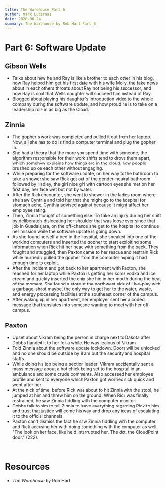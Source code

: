 ```yaml
---
title: The Warehouse Part 6
author: Mark Lucernas
date: 2020-06-24
summary: The Warehouse by Rob Hart Part 6
---
```



# Part 6: Software Update

## Gibson Wells

  - Talks about how he and Ray is like a brother to each other in his blog, how
    Ray helped him get his first date with his wife Molly, the fake news about
    in each others throats about Ray not being his successor, and how Ray is
    cool that Wells daughter will succeed him instead of Ray.
  - Blogged about playing his daughter's introduction video to the whole company
    during the software update, and how proud he is to take on a leadership role
    in as big as the Cloud.


## Zinnia

  - The gopher's work was completed and pulled it out from her laptop. Now, all
    she has to do is find a computer terminal and plug the gopher in.
  - She had a theory that the more you spend time with someone, the algorithm
    responsible for their work shifts tend to drove them apart, which somehow
    explains how things are in the cloud, how people brushed up on each other
    without engaging.
  - While preparing for the software update, on her way to the bathroom to take
    a shower she saw Rick got out of the gender-neutral bathroom followed by
    Hadley, the girl nice girl with cartoon eyes she met on her first day, her
    face wet but not by water.
  - After the Rick encounter, she went to shower in the ladies room where she
    saw Cynthia and told her that she might go to the hospital for stomach ache.
    Cynthia advised against because it might affect her employee rating.
  - Then, Zinnia thought of something else. To fake an injury during her shift
    by deliberately dislocating her shoulder that was loose ever since that job
    in Guadalajara, on the off-chance she get to the hospital to continue her
    mission while the software update is going down.
  - As she found herself a bed in the hospital, she sneaked into one of the
    working computers and inserted the gopher to start exploiting some
    information when Rick hit her head with something from the back. They fought
    and struggled, then Paxton came to her rescue and restrain Rick while
    hurriedly pulled the gopher from the computer hoping it had enough time to
    exploit.
  - After the incident and got back to her apartment with Paxton, she reached
    for her laptop while Paxton is getting her some vodka and ice cream and
    quickly inserted the chip she hid in her mouth during the heat of the
    moment. She found a store at the northwest side of Live-play with a
    garbage-shoot maybe, the only way to get her to the water, waste, and energy
    processing facilities at the southeast corner of the campus.
  - After waking up in her apartment, her employer sent her a coded message that
    translates into someone wanting to meet with her off-campus.


## Paxton

  - Upset about Vikram being the person in charge next to Dakota after Dobbs
    handed it to her for a while. He was jealous of Vikram
  - Told Zinnia about the software update lockdown. Doors will be unlocked and
    no one should be outside by 8 am but the security and hospital staffs.
  - While doing his job being a section leader, Vikram accidentally sent a mass
    message about a hot chick being set to the hospital in an ambulance and some
    crude comments. Also accessed her employee profile and sent to everyone
    which Paxton got worried sick quick and went after her.
  - At the nick of time, before Rick was about to hit Zinnia with the stool, he
    jumped at him and threw him on the ground. When Rick was finally restrained,
    he saw Zinnia fiddling with the computer monitor.
  - Dobbs talk to him to tell Zinnia to leave everything regarding Rick to him
    and trust that justice will come his way and drop any ideas of escalating it
    to the official channels.
  - Paxton can't dismiss the fact he saw Zinnia fiddling with the computer and
    Rick accusing her with doing something with the computer as well. "The look
    on her face, like he'd interrupted her. The dot. the CloudPoint door."
    (222).


<br>

# Resources

  - _The Warehouse_ by Rob Hart

